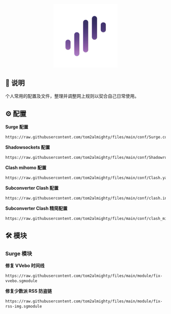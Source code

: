 <div align="center">
 <img src="https://raw.githubusercontent.com/tom2almighty/files/main/assets/Surge.png" width="200">
</div>

## 📔 说明

个人常用的配置及文件，整理并调整网上规则以契合自己日常使用。

## ⚙ 配置

**Surge 配置**  
```
https://raw.githubusercontent.com/tom2almighty/files/main/conf/Surge.conf
```
**Shadowsockets 配置**
```
https://raw.githubusercontent.com/tom2almighty/files/main/conf/Shadowrocket.conf
```
**Clash mihomo 配置**
```
https://raw.githubusercontent.com/tom2almighty/files/main/conf/Clash.yaml
```
**Subconverter Clash 配置**
```
https://raw.githubusercontent.com/tom2almighty/files/main/conf/clash.ini
```
**Subconverter Clash 精简配置**
```
https://raw.githubusercontent.com/tom2almighty/files/main/conf/clash_mini.ini
```

## 🛠 模块

### Surge 模块
**修复 VVebo 时间线**
```
https://raw.githubusercontent.com/tom2almighty/files/main/module/fix-vvebo.sgmodule
```
**修复少数派 RSS 防盗链**
```
https://raw.githubusercontent.com/tom2almighty/files/main/module/fix-rss-img.sgmodule
```